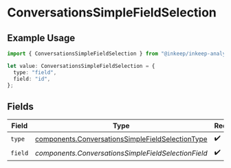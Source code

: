 # ConversationsSimpleFieldSelection

## Example Usage

```typescript
import { ConversationsSimpleFieldSelection } from "@inkeep/inkeep-analytics/models/components";

let value: ConversationsSimpleFieldSelection = {
  type: "field",
  field: "id",
};
```

## Fields

| Field                                                                                                                | Type                                                                                                                 | Required                                                                                                             | Description                                                                                                          |
| -------------------------------------------------------------------------------------------------------------------- | -------------------------------------------------------------------------------------------------------------------- | -------------------------------------------------------------------------------------------------------------------- | -------------------------------------------------------------------------------------------------------------------- |
| `type`                                                                                                               | [components.ConversationsSimpleFieldSelectionType](../../models/components/conversationssimplefieldselectiontype.md) | :heavy_check_mark:                                                                                                   | N/A                                                                                                                  |
| `field`                                                                                                              | *components.ConversationsSimpleFieldSelectionField*                                                                  | :heavy_check_mark:                                                                                                   | N/A                                                                                                                  |